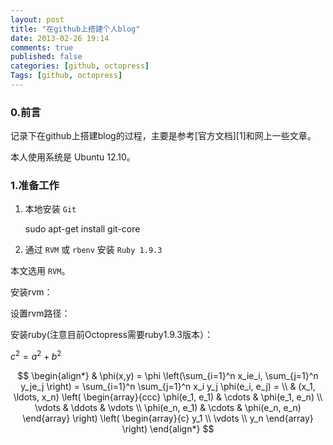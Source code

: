 ```yaml
---
layout: post
title: "在github上搭建个人blog"
date: 2013-02-26 19:14
comments: true
published: false
categories: [github, octopress] 
Tags: [github, octopress]
---
```


### 0.前言 ###

记录下在github上搭建blog的过程，主要是参考[官方文档][1]和网上一些文章。

本人使用系统是 Ubuntu 12.10。

### 1.准备工作 ###

1. 本地安装 `Git` 

    sudo apt-get install git-core

2. 通过 `RVM` 或 `rbenv` 安装 `Ruby 1.9.3`

本文选用 `RVM`。

安装rvm：

设置rvm路径：

安装ruby(注意目前Octopress需要ruby1.9.3版本）：


$c^2 = a^2 + b^2$

$$
\begin{align*}
  & \phi(x,y) = \phi \left(\sum_{i=1}^n x_ie_i, \sum_{j=1}^n y_je_j \right)
  = \sum_{i=1}^n \sum_{j=1}^n x_i y_j \phi(e_i, e_j) = \\
  & (x_1, \ldots, x_n) \left( \begin{array}{ccc}
      \phi(e_1, e_1) & \cdots & \phi(e_1, e_n) \\
      \vdots & \ddots & \vdots \\
      \phi(e_n, e_1) & \cdots & \phi(e_n, e_n)
    \end{array} \right)
  \left( \begin{array}{c}
      y_1 \\
      \vdots \\
      y_n
    \end{array} \right)
\end{align*}
$$

